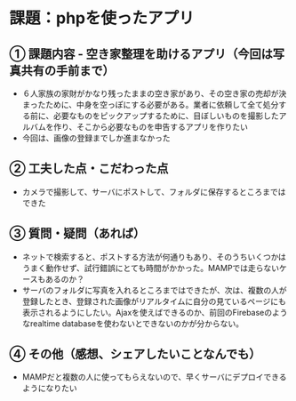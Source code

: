 # 課題：phpを使ったアプリ

## ① 課題内容 - 空き家整理を助けるアプリ（今回は写真共有の手前まで）
- ６人家族の家財がかなり残ったままの空き家があり、その空き家の売却が決まったために、中身を空っぽにする必要がある。業者に依頼して全て処分する前に、必要なものをピックアップするために、目ぼしいものを撮影したアルバムを作り、そこから必要なものを申告するアプリを作りたい
- 今回は、画像の登録までしか進まなかった

## ② 工夫した点・こだわった点
- カメラで撮影して、サーバにポストして、フォルダに保存するところまではできた

## ③ 質問・疑問（あれば）
- ネットで検索すると、ポストする方法が何通りもあり、そのうちいくつかはうまく動作せず、試行錯誤にとても時間がかかった。MAMPでは走らないケースもあるのか？
- サーバのフォルダに写真を入れるところまではできたが、次は、複数の人が登録したとき、登録された画像がリアルタイムに自分の見ているページにも表示されるようにしたい。Ajaxを使えばできるのか、前回のFirebaseのようなrealtime databaseを使わないとできないのかが分からない。
  
## ④ その他（感想、シェアしたいことなんでも）
- MAMPだと複数の人に使ってもらえないので、早くサーバにデプロイできるようになりたい
